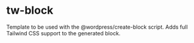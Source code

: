 # tw-block
Template to be used with the @wordpress/create-block script. Adds full Tailwind CSS support to the generated block.
